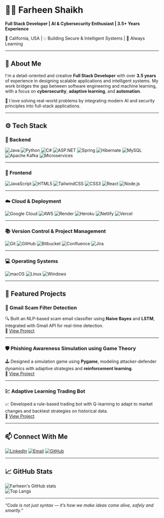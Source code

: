 # 👩‍💻 Farheen Shaikh

**Full Stack Developer | AI & Cybersecurity Enthusiast | 3.5+ Years Experience**


📍 California, USA | 💡 Building Secure & Intelligent Systems | 🌱 Always Learning

---

## 🧠 About Me

I'm a detail-oriented and creative **Full Stack Developer** with over **3.5 years** of experience in designing scalable applications and intelligent systems. My work bridges the gap between software engineering and machine learning, with a focus on **cybersecurity**, **adaptive learning**, and **automation**.

🔐 I love solving real-world problems by integrating modern AI and security principles into full-stack applications.

---


## ⚙️ Tech Stack

### 🔧 Backend  
![Java](https://img.shields.io/badge/Java-007396?logo=java&logoColor=white)   ![Python](https://img.shields.io/badge/Python-3776AB?logo=python&logoColor=white)  ![C#](https://img.shields.io/badge/C%23-239120?logo=c-sharp&logoColor=white)   ![ASP.NET](https://img.shields.io/badge/ASP.NET-512BD4?logo=dotnet&logoColor=white)   ![Spring](https://img.shields.io/badge/Spring-6DB33F?logo=spring&logoColor=white)   ![Hibernate](https://img.shields.io/badge/Hibernate-59666C?logo=hibernate&logoColor=white)   ![MySQL](https://img.shields.io/badge/MySQL-4479A1?logo=mysql&logoColor=white)   ![Apache Kafka](https://img.shields.io/badge/Apache_Kafka-231F20?logo=apachekafka&logoColor=white)   ![Microservices](https://img.shields.io/badge/Microservices-FF6F00?style=flat-square)

---

### 🎨 Frontend  
![JavaScript](https://img.shields.io/badge/JavaScript-F7DF1E?logo=javascript&logoColor=black)   ![HTML5](https://img.shields.io/badge/HTML5-E34F26?logo=html5&logoColor=white)   ![TailwindCSS](https://img.shields.io/badge/TailwindCSS-06B6D4?logo=tailwindcss&logoColor=white)   ![CSS3](https://img.shields.io/badge/CSS3-1572B6?logo=css3&logoColor=white)   ![React](https://img.shields.io/badge/React-61DAFB?logo=react&logoColor=black)   ![Node.js](https://img.shields.io/badge/Node.js-339933?logo=nodedotjs&logoColor=white)

---

### ☁️ Cloud & Deployment  
![Google Cloud](https://img.shields.io/badge/Google_Cloud-4285F4?logo=googlecloud&logoColor=white)   ![AWS](https://img.shields.io/badge/AWS-232F3E?logo=amazonaws&logoColor=white)   ![Render](https://img.shields.io/badge/Render-46E3B7?logo=render&logoColor=black)   ![Heroku](https://img.shields.io/badge/Heroku-430098?logo=heroku&logoColor=white)   ![Netlify](https://img.shields.io/badge/Netlify-00C7B7?logo=netlify&logoColor=white)   ![Vercel](https://img.shields.io/badge/Vercel-000000?logo=vercel&logoColor=white)

---

### 📚 Version Control & Project Management  
![Git](https://img.shields.io/badge/Git-F05032?logo=git&logoColor=white)   ![GitHub](https://img.shields.io/badge/GitHub-181717?logo=github&logoColor=white)   ![Bitbucket](https://img.shields.io/badge/Bitbucket-0052CC?logo=bitbucket&logoColor=white)   ![Confluence](https://img.shields.io/badge/Confluence-172B4D?logo=confluence&logoColor=white)   ![Jira](https://img.shields.io/badge/Jira-0052CC?logo=jira&logoColor=white)

---

### 💻 Operating Systems  
![macOS](https://img.shields.io/badge/macOS-000000?logo=apple&logoColor=white)   ![Linux](https://img.shields.io/badge/Linux-FCC624?logo=linux&logoColor=black)   ![Windows](https://img.shields.io/badge/Windows-0078D6?logo=windows&logoColor=white)


---

## 🚀 Featured Projects

### 📩 Gmail Scam Filter Detection  
🔍 Built an NLP-based scam email classifier using **Naive Bayes** and **LSTM**, integrated with Gmail API for real-time detection.  
🔗 [View Project]( https://github.com/farheen-shaikh530/Gmail-Scam-Filter )

---

### 🛡️ Phishing Awareness Simulation using Game Theory  
🕹️ Designed a simulation game using **Pygame**, modeling attacker-defender dynamics with adaptive strategies and **reinforcement learning**.  
🔗 [View Project]( https://github.com/farheen-shaikh530/game-theoretic-phishing )

---

### 💹 Adaptive Learning Trading Bot  
📈 Developed a rule-based trading bot with Q-learning to adapt to market changes and backtest strategies on historical data.  
🔗 [View Project](https://github.com/yourrepo/adaptive-trading-bot)

---

## 📫 Connect With Me

 [![LinkedIn](https://img.shields.io/badge/LinkedIn-Connect-blue?logo=linkedin)](https://www.linkedin.com/in/farheen-shaikh0509/) 
[![Email](https://img.shields.io/badge/Email-f_shaikh1@u.pacific.edu-red?logo=gmail)](mailto:f_shaikh1@u.pacific.edu) 
[![GitHub](https://img.shields.io/badge/GitHub-Visit-black?logo=github)](https://github.com/farheen-shaikh530) 


---

## 📈 GitHub Stats

![Farheen's GitHub stats](https://github-readme-stats.vercel.app/api?username=farheen-shaikh530&show_icons=true&theme=radical)  
![Top Langs](https://github-readme-stats.vercel.app/api/top-langs/?username=yourusername&layout=compact&theme=radical)

---

_“Code is not just syntax — it’s how we make ideas come alive, safely and smartly.”_
